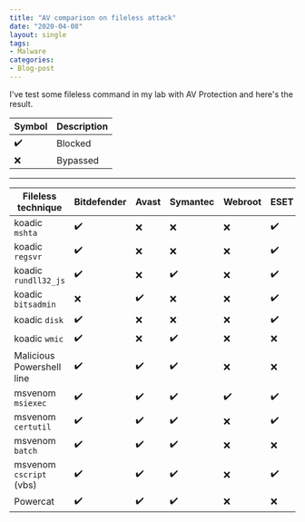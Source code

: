 ```yaml
---
title: "AV comparison on fileless attack"
date: "2020-04-08"
layout: single
tags:
- Malware
categories:
- Blog-post
---
```


I've test some fileless command in my lab with AV Protection and here's the result.

| Symbol | Description |
|---|---|
| ✔️ | Blocked |
| ❌ | Bypassed |
---

| Fileless technique | Bitdefender | Avast | Symantec | Webroot | ESET | Karspersky | Sophos | TrendMicro | WinDef | Malwarebytes |
| --- | ---| ---| ---| ---| ---| ---| ---| ---| ---| ---|
| koadic `mshta ` | ✔️| ❌|❌ | ❌| ✔️ |❌ | ❌| ❌| ✔️ |❌ |
| koadic `regsvr ` | ✔️|❌ |❌ | ❌|✔️ |✔️ |✔️ |✔️ | ✔️| ❌|
| koadic `rundll32_js ` | ✔️|❌ |✔️ | ❌|✔️ | ✔️|❌ |✔️ | ✔️| ❌|
| koadic `bitsadmin ` | ❌|✔️ |❌ |❌ |✔️ |❌ |✔️ |✔️ |✔️ |❌ |
|koadic `disk  `|✔️ | ❌| ❌|❌ |✔️ |❌ |✔️ |✔️ |✔️ |❌ |
| koadic `wmic ` | ✔️|❌ |✔️ |❌ |❌ |✔️ |✔️ | ✔️| ✔️|❌ |
| Malicious Powershell line  |✔️ |✔️ |✔️ |❌ | ❌| ✔️|❌ |✔️ | ❌| ❌|
| msvenom `msiexec ` |✔️ |✔️ | ✔️|✔️ |✔️ |✔️ | ✔️| ✔️|✔️ |✔️ |
| msvenom `certutil `| ✔️| ✔️| ✔️|❌ | ✔️| ✔️|✔️ |✔️ |✔️ |✔️ |
| msvenom `batch ` | ✔️| ✔️| ✔️|❌ | ❌|✔️ |❌ |❌  | ✔️|❌ |
| msvenom `cscript `(vbs)  |✔️ |✔️ |✔️ |❌ |✔️ |✔️ |✔️ |✔️ |✔️ | ✔️|
| Powercat | ✔️|✔️ | ✔️|❌ |❌ | ❌|❌ |❌  |✔️ |❌ |
